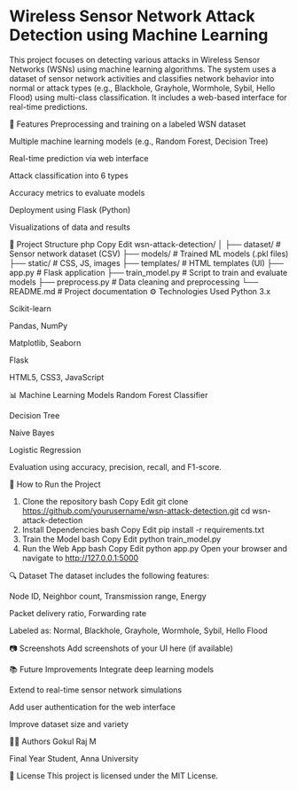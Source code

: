 # Wireless Sensor Network Attack Detection using Machine Learning
This project focuses on detecting various attacks in Wireless Sensor Networks (WSNs) using machine learning algorithms. The system uses a dataset of sensor network activities and classifies network behavior into normal or attack types (e.g., Blackhole, Grayhole, Wormhole, Sybil, Hello Flood) using multi-class classification. It includes a web-based interface for real-time predictions.

🧠 Features
Preprocessing and training on a labeled WSN dataset

Multiple machine learning models (e.g., Random Forest, Decision Tree)

Real-time prediction via web interface

Attack classification into 6 types

Accuracy metrics to evaluate models

Deployment using Flask (Python)

Visualizations of data and results

📁 Project Structure
php
Copy
Edit
wsn-attack-detection/
│
├── dataset/                  # Sensor network dataset (CSV)
├── models/                   # Trained ML models (.pkl files)
├── static/                   # CSS, JS, images
├── templates/                # HTML templates (UI)
├── app.py                    # Flask application
├── train_model.py            # Script to train and evaluate models
├── preprocess.py             # Data cleaning and preprocessing
└── README.md                 # Project documentation
⚙️ Technologies Used
Python 3.x

Scikit-learn

Pandas, NumPy

Matplotlib, Seaborn

Flask

HTML5, CSS3, JavaScript

📊 Machine Learning Models
Random Forest Classifier

Decision Tree

Naive Bayes

Logistic Regression

Evaluation using accuracy, precision, recall, and F1-score.

🚀 How to Run the Project
1. Clone the repository
bash
Copy
Edit
git clone https://github.com/yourusername/wsn-attack-detection.git
cd wsn-attack-detection
2. Install Dependencies
bash
Copy
Edit
pip install -r requirements.txt
3. Train the Model
bash
Copy
Edit
python train_model.py
4. Run the Web App
bash
Copy
Edit
python app.py
Open your browser and navigate to http://127.0.0.1:5000

🔍 Dataset
The dataset includes the following features:

Node ID, Neighbor count, Transmission range, Energy

Packet delivery ratio, Forwarding rate

Labeled as: Normal, Blackhole, Grayhole, Wormhole, Sybil, Hello Flood

📷 Screenshots
Add screenshots of your UI here (if available)

📚 Future Improvements
Integrate deep learning models

Extend to real-time sensor network simulations

Add user authentication for the web interface

Improve dataset size and variety

👨‍💻 Authors
Gokul Raj M

Final Year Student, Anna University

📜 License
This project is licensed under the MIT License.
